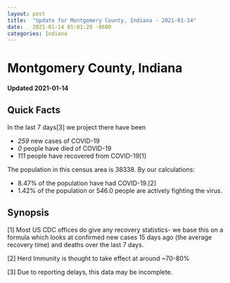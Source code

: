 ```yaml
---
layout: post
title:  "Update for Montgomery County, Indiana - 2021-01-14"
date:   2021-01-14 01:01:29 -0600
categories: Indiana
---
```


# Montgomery County, Indiana
#### Updated 2021-01-14

## Quick Facts

In the last 7 days[3] we project there have been
- *259* new cases of COVID-19
- *0* people have died of COVID-19
- *111* people have recovered from COVID-19[1]

The population in this census area is 38338. By our calculations:
- 8.47% of the population have had COVID-19.[2]
- 1.42% of the population or 546.0 people are actively fighting the virus.

## Synopsis




[1] Most US CDC offices do give any recovery statistics- we base this on a formula which looks at confirmed new cases
15 days ago (the average recovery time) and deaths over the last 7 days.

[2] Herd Immunity is thought to take effect at around ~70-80%

[3] Due to reporting delays, this data may be incomplete.
 
    